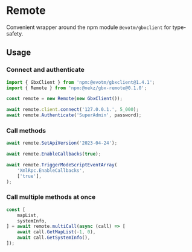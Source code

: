 # Remote

Convenient wrapper around the npm module `@evotm/gbxclient` for type-safety.

## Usage

### Connect and authenticate

```ts
import { GbxClient } from 'npm:@evotm/gbxclient@1.4.1';
import { Remote } from 'npm:@nekz/gbx-remote@0.1.0';

const remote = new Remote(new GbxClient());

await remote.client.connect('127.0.0.1.', 5_000);
await remote.Authenticate('SuperAdmin', password);
```

### Call methods

```ts
await remote.SetApiVersion('2023-04-24');

await remote.EnableCallbacks(true);

await remote.TriggerModeScriptEventArray(
    'XmlRpc.EnableCallbacks',
    ['true'],
);
```

### Call multiple methods at once

```ts
const [
    mapList,
    systemInfo,
] = await remote.multiCall(async (call) => [
    await call.GetMapList(-1, 0),
    await call.GetSystemInfo(),
]);
```
